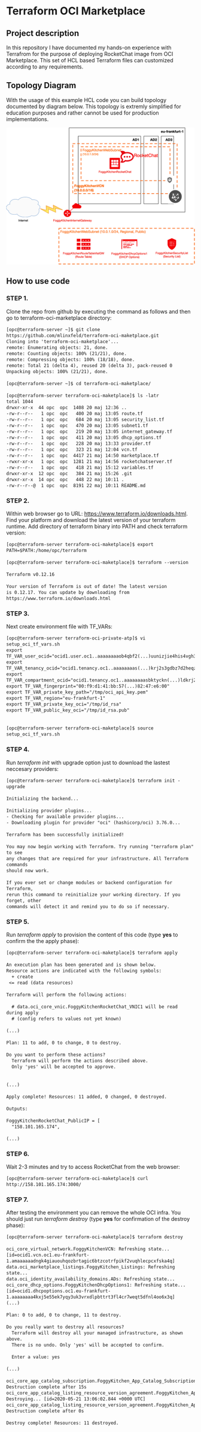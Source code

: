# Terraform OCI Marketplace

## Project description

In this repository I have documented my hands-on experience with Terrafrom for the purpose of deploying RocketChat image from OCI Marketplace. This set of HCL based Terraform files can customized according to any requirements.  

## Topology Diagram 

With the usage of this example HCL code you can build topology documented by diagram below. This topology is extremly simplified for education purposes and rather cannot be used for production implementations. 

![](terraform-oci-maketplace.jpg)

## How to use code 

### STEP 1.

Clone the repo from github by executing the command as follows and then go to terraform-oci-marketplace directory:

```
[opc@terraform-server ~]$ git clone https://github.com/mlinxfeld/terraform-oci-maketplace.git
Cloning into 'terraform-oci-maketplace'...
remote: Enumerating objects: 21, done.
remote: Counting objects: 100% (21/21), done.
remote: Compressing objects: 100% (18/18), done.
remote: Total 21 (delta 4), reused 20 (delta 3), pack-reused 0
Unpacking objects: 100% (21/21), done.

[opc@terraform-server ~]$ cd terraform-oci-maketplace/

[opc@terraform-server terraform-oci-maketplace]$ ls -latr
total 1044
drwxr-xr-x  44 opc  opc  1408 20 maj 12:36 ..
-rw-r--r--   1 opc  opc   400 20 maj 13:05 route.tf
-rw-r--r--   1 opc  opc   684 20 maj 13:05 security_list.tf
-rw-r--r--   1 opc  opc   470 20 maj 13:05 subnet1.tf
-rw-r--r--   1 opc  opc   219 20 maj 13:05 internet_gateway.tf
-rw-r--r--   1 opc  opc   411 20 maj 13:05 dhcp_options.tf
-rw-r--r--   1 opc  opc   228 20 maj 13:33 provider.tf
-rw-r--r--   1 opc  opc   323 21 maj 12:04 vcn.tf
-rw-r--r--   1 opc  opc  4417 21 maj 14:50 marketplace.tf
-rwxr-xr-x   1 opc  opc  1281 21 maj 14:56 rocketchatserver.tf
-rw-r--r--   1 opc  opc   418 21 maj 15:12 variables.tf
drwxr-xr-x  12 opc  opc   384 21 maj 15:26 .git
drwxr-xr-x  14 opc  opc   448 22 maj 10:11 .
-rw-r--r--@  1 opc  opc  8191 22 maj 10:11 README.md

```

### STEP 2.

Within web browser go to URL: https://www.terraform.io/downloads.html. Find your platform and download the latest version of your terraform runtime. Add directory of terraform binary into PATH and check terraform version:

```
[opc@terraform-server terraform-oci-maketplace]$ export PATH=$PATH:/home/opc/terraform

[opc@terraform-server terraform-oci-maketplace]$ terraform --version

Terraform v0.12.16

Your version of Terraform is out of date! The latest version
is 0.12.17. You can update by downloading from https://www.terraform.io/downloads.html
```

### STEP 3. 
Next create environment file with TF_VARs:

```
[opc@terraform-server terraform-oci-private-atp]$ vi setup_oci_tf_vars.sh
export TF_VAR_user_ocid="ocid1.user.oc1..aaaaaaaaob4qbf2(...)uunizjie4his4vgh3jx5jxa"
export TF_VAR_tenancy_ocid="ocid1.tenancy.oc1..aaaaaaaas(...)krj2s3gdbz7d2heqzzxn7pe64ksbia"
export TF_VAR_compartment_ocid="ocid1.tenancy.oc1..aaaaaaaasbktyckn(...)ldkrj2s3gdbz7d2heqzzxn7pe64ksbia"
export TF_VAR_fingerprint="00:f9:d1:41:bb:57(...)82:47:e6:00"
export TF_VAR_private_key_path="/tmp/oci_api_key.pem"
export TF_VAR_region="eu-frankfurt-1"
export TF_VAR_private_key_oci="/tmp/id_rsa"
export TF_VAR_public_key_oci="/tmp/id_rsa.pub"


[opc@terraform-server terraform-oci-maketplace]$ source setup_oci_tf_vars.sh
```

### STEP 4.
Run *terraform init* with upgrade option just to download the lastest neccesary providers:

```
[opc@terraform-server terraform-oci-maketplace]$ terraform init -upgrade

Initializing the backend...

Initializing provider plugins...
- Checking for available provider plugins...
- Downloading plugin for provider "oci" (hashicorp/oci) 3.76.0...

Terraform has been successfully initialized!

You may now begin working with Terraform. Try running "terraform plan" to see
any changes that are required for your infrastructure. All Terraform commands
should now work.

If you ever set or change modules or backend configuration for Terraform,
rerun this command to reinitialize your working directory. If you forget, other
commands will detect it and remind you to do so if necessary.
```

### STEP 5.
Run *terraform apply* to provision the content of this code (type **yes** to confirm the the apply phase):

```
[opc@terraform-server terraform-oci-maketplace]$ terraform apply 

An execution plan has been generated and is shown below.
Resource actions are indicated with the following symbols:
  + create
 <= read (data resources)

Terraform will perform the following actions:

  # data.oci_core_vnic.FoggyKitchenRocketChat_VNIC1 will be read during apply
  # (config refers to values not yet known)

(...)

Plan: 11 to add, 0 to change, 0 to destroy.

Do you want to perform these actions?
  Terraform will perform the actions described above.
  Only 'yes' will be accepted to approve.


(...)

Apply complete! Resources: 11 added, 0 changed, 0 destroyed.

Outputs:

FoggyKitchenRocketChat_PublicIP = [
  "158.101.165.174",

(...)

```

### STEP 6.
Wait 2-3 minutes and try to access RocketChat from the web browser:

```
[opc@terraform-server terraform-oci-maketplace]$ curl http://158.101.165.174:3000/

```

### STEP 7.
After testing the environment you can remove the whole OCI infra. You should just run *terraform destroy* (type **yes** for confirmation of the destroy phase):

```
[opc@terraform-server terraform-oci-maketplace]$ terraform destroy

oci_core_virtual_network.FoggyKitchenVCN: Refreshing state... [id=ocid1.vcn.oc1.eu-frankfurt-1.amaaaaaadngk4giauouhqozbrtagic6btzcotrfpikf2vuqhlecpcxfska4q]
data.oci_marketplace_listings.FoggyKitchen_Listings: Refreshing state...
data.oci_identity_availability_domains.ADs: Refreshing state...
oci_core_dhcp_options.FoggyKitchenDhcpOptions1: Refreshing state... [id=ocid1.dhcpoptions.oc1.eu-frankfurt-1.aaaaaaaa4kxj5e55ek7yqy3uk3vrxdlpbttrt3fl4cr7weqt5dfnl4oo6x3q]
(...)

Plan: 0 to add, 0 to change, 11 to destroy.

Do you really want to destroy all resources?
  Terraform will destroy all your managed infrastructure, as shown above.
  There is no undo. Only 'yes' will be accepted to confirm.

  Enter a value: yes

(...)

oci_core_app_catalog_subscription.FoggyKitchen_App_Catalog_Subscription: Destruction complete after 15s
oci_core_app_catalog_listing_resource_version_agreement.FoggyKitchen_App_Catalog_Listing_Resource_Version_Agreement: Destroying... [id=2020-05-21 13:06:02.844 +0000 UTC]
oci_core_app_catalog_listing_resource_version_agreement.FoggyKitchen_App_Catalog_Listing_Resource_Version_Agreement: Destruction complete after 0s

Destroy complete! Resources: 11 destroyed.

```
